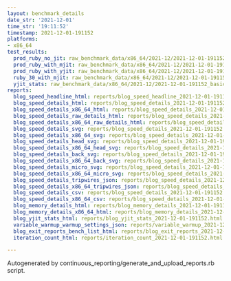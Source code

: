 ```yaml
---
layout: benchmark_details
date_str: '2021-12-01'
time_str: '19:11:52'
timestamp: 2021-12-01-191152
platforms:
- x86_64
test_results:
  prod_ruby_no_jit: raw_benchmark_data/x86_64/2021-12/2021-12-01-191152_basic_benchmark_prod_ruby_no_jit.json
  prod_ruby_with_mjit: raw_benchmark_data/x86_64/2021-12/2021-12-01-191152_basic_benchmark_prod_ruby_with_mjit.json
  prod_ruby_with_yjit: raw_benchmark_data/x86_64/2021-12/2021-12-01-191152_basic_benchmark_prod_ruby_with_yjit.json
  ruby_30_with_mjit: raw_benchmark_data/x86_64/2021-12/2021-12-01-191152_basic_benchmark_ruby_30_with_mjit.json
  yjit_stats: raw_benchmark_data/x86_64/2021-12/2021-12-01-191152_basic_benchmark_yjit_stats.json
reports:
  blog_speed_headline_html: reports/blog_speed_headline_2021-12-01-191152.html
  blog_speed_details_html: reports/blog_speed_details_2021-12-01-191152.html
  blog_speed_details_x86_64_html: reports/blog_speed_details_2021-12-01-191152.x86_64.html
  blog_speed_details_raw_details_html: reports/blog_speed_details_2021-12-01-191152.raw_details.html
  blog_speed_details_x86_64_raw_details_html: reports/blog_speed_details_2021-12-01-191152.x86_64.raw_details.html
  blog_speed_details_svg: reports/blog_speed_details_2021-12-01-191152.svg
  blog_speed_details_x86_64_svg: reports/blog_speed_details_2021-12-01-191152.x86_64.svg
  blog_speed_details_head_svg: reports/blog_speed_details_2021-12-01-191152.head.svg
  blog_speed_details_x86_64_head_svg: reports/blog_speed_details_2021-12-01-191152.x86_64.head.svg
  blog_speed_details_back_svg: reports/blog_speed_details_2021-12-01-191152.back.svg
  blog_speed_details_x86_64_back_svg: reports/blog_speed_details_2021-12-01-191152.x86_64.back.svg
  blog_speed_details_micro_svg: reports/blog_speed_details_2021-12-01-191152.micro.svg
  blog_speed_details_x86_64_micro_svg: reports/blog_speed_details_2021-12-01-191152.x86_64.micro.svg
  blog_speed_details_tripwires_json: reports/blog_speed_details_2021-12-01-191152.tripwires.json
  blog_speed_details_x86_64_tripwires_json: reports/blog_speed_details_2021-12-01-191152.x86_64.tripwires.json
  blog_speed_details_csv: reports/blog_speed_details_2021-12-01-191152.csv
  blog_speed_details_x86_64_csv: reports/blog_speed_details_2021-12-01-191152.x86_64.csv
  blog_memory_details_html: reports/blog_memory_details_2021-12-01-191152.html
  blog_memory_details_x86_64_html: reports/blog_memory_details_2021-12-01-191152.x86_64.html
  blog_yjit_stats_html: reports/blog_yjit_stats_2021-12-01-191152.html
  variable_warmup_warmup_settings_json: reports/variable_warmup_2021-12-01-191152.warmup_settings.json
  blog_exit_reports_bench_list_html: reports/blog_exit_reports_2021-12-01-191152.bench_list.html
  iteration_count_html: reports/iteration_count_2021-12-01-191152.html

---
```

Autogenerated by continuous_reporting/generate_and_upload_reports.rb script.
